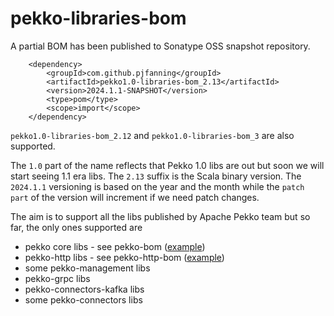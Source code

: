 # pekko-libraries-bom

A partial BOM has been published to Sonatype OSS snapshot repository.

```
    <dependency>
        <groupId>com.github.pjfanning</groupId>
        <artifactId>pekko1.0-libraries-bom_2.13</artifactId>
        <version>2024.1.1-SNAPSHOT</version>
        <type>pom</type>
        <scope>import</scope>
    </dependency>
```

`pekko1.0-libraries-bom_2.12` and `pekko1.0-libraries-bom_3` are also supported.

The `1.0` part of the name reflects that Pekko 1.0 libs are out but soon we will start seeing 1.1 era libs. The `2.13` suffix is the Scala binary version.
The `2024.1.1` versioning is based on the year and the month while the `patch part` of the version will increment if we need patch changes.

The aim is to support all the libs published by Apache Pekko team but so far, the only ones supported are
* pekko core libs - see pekko-bom ([example](https://repo1.maven.org/maven2/org/apache/pekko/pekko-bom_2.13/1.0.2/pekko-bom_2.13-1.0.2.pom))
* pekko-http libs - see pekko-http-bom ([example](https://repo1.maven.org/maven2/org/apache/pekko/pekko-http-bom_2.13/1.0.0/pekko-http-bom_2.13-1.0.0.pom))
* some pekko-management libs
* pekko-grpc libs
* pekko-connectors-kafka libs
* some pekko-connectors libs

